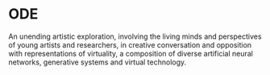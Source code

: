 # ODE
An unending artistic exploration, involving the living minds and perspectives of young artists and researchers, in creative conversation and opposition with representations of virtuality, a composition of diverse artificial neural networks, generative systems and virtual technology.
